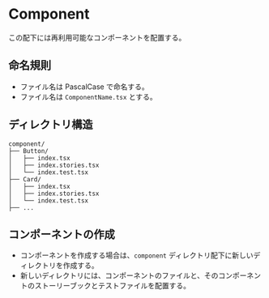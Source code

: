 # Component

この配下には再利用可能なコンポーネントを配置する。

## 命名規則

- ファイル名は PascalCase で命名する。
- ファイル名は `ComponentName.tsx` とする。

## ディレクトリ構造

```
component/
├── Button/
│   ├── index.tsx
│   ├── index.stories.tsx
│   └── index.test.tsx
├── Card/
│   ├── index.tsx
│   ├── index.stories.tsx
│   └── index.test.tsx
├── ...
```

## コンポーネントの作成

- コンポーネントを作成する場合は、`component` ディレクトリ配下に新しいディレクトリを作成する。
- 新しいディレクトリには、コンポーネントのファイルと、そのコンポーネントのストーリーブックとテストファイルを配置する。

